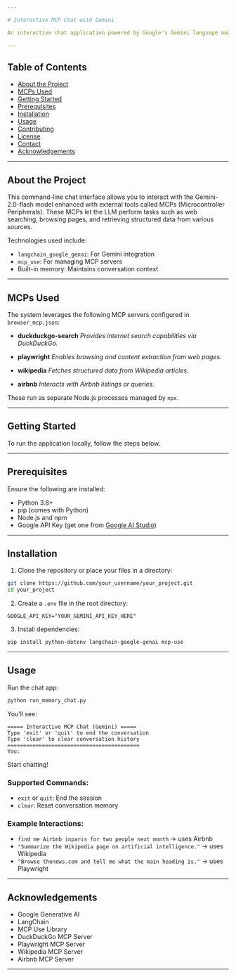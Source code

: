 ```yaml
---

# Interactive MCP Chat with Gemini

An interactive chat application powered by Google's Gemini language model, enhanced with (MCPs) for extended capabilities like web searching, browsing, and querying platforms like Wikipedia and Airbnb. This project demonstrates how a language model can use external tools to gather real-time information and perform specific tasks.

---
```


## Table of Contents

* [About the Project](#about-the-project)
* [MCPs Used](#mcps-used)
* [Getting Started](#getting-started)
* [Prerequisites](#prerequisites)
* [Installation](#installation)
* [Usage](#usage)
* [Contributing](#contributing)
* [License](#license)
* [Contact](#contact)
* [Acknowledgements](#acknowledgements)

---

## About the Project

This command-line chat interface allows you to interact with the Gemini-2.0-flash model enhanced with external tools called MCPs (Microcontroller Peripherals). These MCPs let the LLM perform tasks such as web searching, browsing pages, and retrieving structured data from various sources.

Technologies used include:

* `langchain_google_genai`: For Gemini integration
* `mcp_use`: For managing MCP servers
* Built-in memory: Maintains conversation context

---

## MCPs Used

The system leverages the following MCP servers configured in `browser_mcp.json`:

* **duckduckgo-search**
  *Provides internet search capabilities via DuckDuckGo.*

* **playwright**
  *Enables browsing and content extraction from web pages.*

* **wikipedia**
  *Fetches structured data from Wikipedia articles.*

* **airbnb**
  *Interacts with Airbnb listings or queries.*

These run as separate Node.js processes managed by `npx`.

---

## Getting Started

To run the application locally, follow the steps below.

---

## Prerequisites

Ensure the following are installed:

* Python 3.8+
* pip (comes with Python)
* Node.js and npm
* Google API Key (get one from [Google AI Studio](https://makersuite.google.com/))

---

## Installation

1. Clone the repository or place your files in a directory:

```bash
git clone https://github.com/your_username/your_project.git
cd your_project
```

2. Create a `.env` file in the root directory:

```
GOOGLE_API_KEY="YOUR_GEMINI_API_KEY_HERE"
```

3. Install dependencies:

```bash
pip install python-dotenv langchain-google-genai mcp-use
```

---

## Usage

Run the chat app:

```bash
python run_memory_chat.py
```

You’ll see:

```
===== Interactive MCP Chat (Gemini) =====
Type 'exit' or 'quit' to end the conversation
Type 'clear' to clear conversation history
==========================================
You:
```

Start chatting!

### Supported Commands:

* `exit` or `quit`: End the session
* `clear`: Reset conversation memory

### Example Interactions:

* `find me Airbnb inparis for two people next month` → uses Airbnb
* `"Summarize the Wikipedia page on artificial intelligence."` → uses Wikipedia
* `"Browse thenews.com and tell me what the main heading is."` → uses Playwright

---


## Acknowledgements

* Google Generative AI
* LangChain
* MCP Use Library
* DuckDuckGo MCP Server
* Playwright MCP Server
* Wikipedia MCP Server
* Airbnb MCP Server

---
